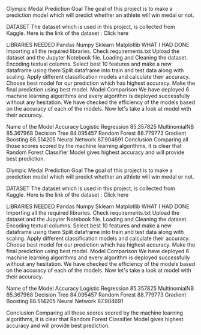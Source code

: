 Olympic Medal Prediction
Goal
The goal of this project is to make a prediction model which will predict whether an athlete will win medal or not.

DATASET
The dataset which is used in this project, is collected from Kaggle. Here is the link of the dataset : Click here

LIBRARIES NEEDED
Pandas
Numpy
Sklearn
Matplotlib
WHAT I HAD DONE
Importing all the required libraries. Check requirements.txt
Upload the dataset and the Jupyter Notebook file.
Loading and Cleaning the dataset.
Encoding textual columns.
Select best 10 features and make a new dataframe using them
Split dataframe into train and test data along with scaling.
Apply different classification models and calculate their accuracy.
Choose best model for our prediction which has highest accuracy.
Make the final prediction using best model.
Model Comparison
We have deployed 6 machine learning algorithms and every algorithm is deployed successfully without any hesitation. We have checked the efficiency of the models based on the accuracy of each of the models. Now let's take a look at model with their accuracy.

Name of the Model	Accuracy
Logistic Regression	85.357825
MultinomialNB	85.367968
Decision Tree	84.095457
Random Forest	88.779773
Gradient Boosting	88.514205
Neural Network	87.904691
Conclusion
Comparing all those scores scored by the machine learning algorithms, it is clear that Random Forest Classifier Model gives highest accuracy and will provide best prediction.

Olympic Medal Prediction
Goal
The goal of this project is to make a prediction model which will predict whether an athlete will win medal or not.

DATASET
The dataset which is used in this project, is collected from Kaggle. Here is the link of the dataset : Click here

LIBRARIES NEEDED
Pandas
Numpy
Sklearn
Matplotlib
WHAT I HAD DONE
Importing all the required libraries. Check requirements.txt
Upload the dataset and the Jupyter Notebook file.
Loading and Cleaning the dataset.
Encoding textual columns.
Select best 10 features and make a new dataframe using them
Split dataframe into train and test data along with scaling.
Apply different classification models and calculate their accuracy.
Choose best model for our prediction which has highest accuracy.
Make the final prediction using best model.
Model Comparison
We have deployed 6 machine learning algorithms and every algorithm is deployed successfully without any hesitation. We have checked the efficiency of the models based on the accuracy of each of the models. Now let's take a look at model with their accuracy.

Name of the Model	Accuracy
Logistic Regression	85.357825
MultinomialNB	85.367968
Decision Tree	84.095457
Random Forest	88.779773
Gradient Boosting	88.514205
Neural Network	87.904691

Conclusion
Comparing all those scores scored by the machine learning algorithms, it is clear that Random Forest Classifier Model gives highest accuracy and will provide best prediction.

